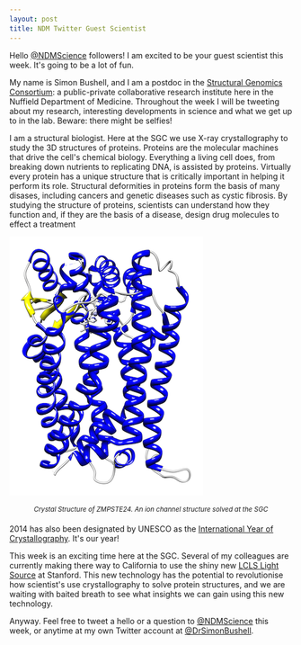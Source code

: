 ```yaml
---
layout: post
title: NDM Twitter Guest Scientist
---
```



Hello [@NDMScience](http://twitter.com/ndmscience) followers! I am excited to be your guest scientist this week. It's going to be a lot of fun. 

My name is Simon Bushell, and I am a postdoc in the [Structural Genomics Consortium](http://thesgc.org): a public-private collaborative research institute here in the Nuffield Department of Medicine. Throughout the week I will be tweeting about my research, interesting developments in science and what we get up to in the lab. Beware: there might be selfies!

I am a structural biologist. Here at the SGC we use X-ray crystallography to study the 3D structures of proteins. Proteins are the molecular machines that drive the cell's chemical biology. Everything a living cell does, from breaking down nutrients to replicating DNA, is assisted by proteins. Virtually every protein has a unique structure that is critically important in helping it perform its role. Structural deformities in proteins form the basis of many disases, including cancers and genetic diseases such as cystic fibrosis. By studying the structure of proteins, scientists can understand how they function and, if they are the basis of a disease, design drug molecules to effect a treatment

![](/images/zmp.png) 
<center><sup><em>Crystal Structure of ZMPSTE24. An ion channel structure solved at the SGC</em></sup></center>

2014 has also been designated by UNESCO as the [International Year of Crystallography](http://www.iycr2014.org/). It's our year! 

This week is an exciting time here at the SGC. Several of my colleagues are currently making there way to California to use the shiny new [LCLS Light Source](https://portal.slac.stanford.edu/sites/lcls_public/Pages/Default.aspx) at Stanford. This new technology has the potential to revolutionise how scientist's use crystallography to solve protein structures, and we are waiting with baited breath to see what insights we can gain using this new technology.

Anyway. Feel free to tweet a hello or a question to [@NDMScience](http://twitter.com/NDMScience) this week, or anytime at my own Twitter account at [@DrSimonBushell](http://www.twitter.com/DrSimonBushell). 